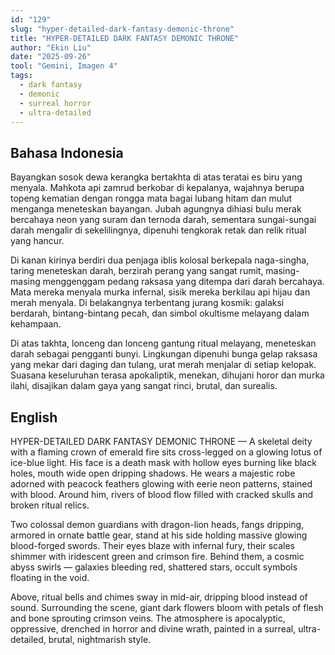 ```yaml
---
id: "129"
slug: "hyper-detailed-dark-fantasy-demonic-throne"
title: "HYPER-DETAILED DARK FANTASY DEMONIC THRONE"
author: "Ekin Liu"
date: "2025-09-26"
tool: "Gemini, Imagen 4"
tags:
  - dark fantasy
  - demonic
  - surreal horror
  - ultra-detailed
---
```


## Bahasa Indonesia

Bayangkan sosok dewa kerangka bertakhta di atas teratai es biru yang menyala. Mahkota api zamrud berkobar di kepalanya, wajahnya berupa topeng kematian dengan rongga mata bagai lubang hitam dan mulut menganga meneteskan bayangan. Jubah agungnya dihiasi bulu merak bercahaya neon yang suram dan ternoda darah, sementara sungai-sungai darah mengalir di sekelilingnya, dipenuhi tengkorak retak dan relik ritual yang hancur.

Di kanan kirinya berdiri dua penjaga iblis kolosal berkepala naga-singha, taring meneteskan darah, berzirah perang yang sangat rumit, masing-masing menggenggam pedang raksasa yang ditempa dari darah bercahaya. Mata mereka menyala murka infernal, sisik mereka berkilau api hijau dan merah menyala. Di belakangnya terbentang jurang kosmik: galaksi berdarah, bintang-bintang pecah, dan simbol okultisme melayang dalam kehampaan.

Di atas takhta, lonceng dan lonceng gantung ritual melayang, meneteskan darah sebagai pengganti bunyi. Lingkungan dipenuhi bunga gelap raksasa yang mekar dari daging dan tulang, urat merah menjalar di setiap kelopak. Suasana keseluruhan terasa apokaliptik, menekan, dihujani horor dan murka ilahi, disajikan dalam gaya yang sangat rinci, brutal, dan surealis.

## English

HYPER-DETAILED DARK FANTASY DEMONIC THRONE — A skeletal deity with a flaming crown of emerald fire sits cross-legged on a glowing lotus of ice-blue light. His face is a death mask with hollow eyes burning like black holes, mouth wide open dripping shadows. He wears a majestic robe adorned with peacock feathers glowing with eerie neon patterns, stained with blood. Around him, rivers of blood flow filled with cracked skulls and broken ritual relics.

Two colossal demon guardians with dragon-lion heads, fangs dripping, armored in ornate battle gear, stand at his side holding massive glowing blood-forged swords. Their eyes blaze with infernal fury, their scales shimmer with iridescent green and crimson fire. Behind them, a cosmic abyss swirls — galaxies bleeding red, shattered stars, occult symbols floating in the void.

Above, ritual bells and chimes sway in mid-air, dripping blood instead of sound. Surrounding the scene, giant dark flowers bloom with petals of flesh and bone sprouting crimson veins. The atmosphere is apocalyptic, oppressive, drenched in horror and divine wrath, painted in a surreal, ultra-detailed, brutal, nightmarish style.
